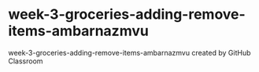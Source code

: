 # week-3-groceries-adding-remove-items-ambarnazmvu
week-3-groceries-adding-remove-items-ambarnazmvu created by GitHub Classroom
